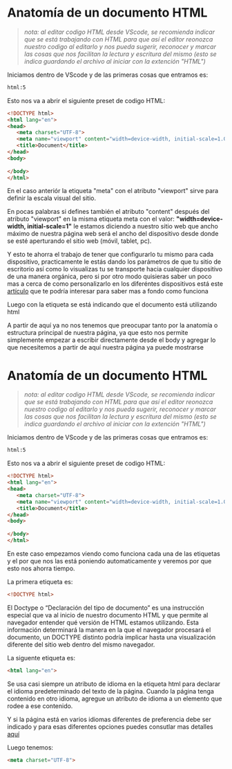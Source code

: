 # Anatomía de un documento HTML

> *nota: al editar codigo HTML desde VScode, se recomienda indicar que se está trabajando con HTML para que así el editor reonozca nuestro codigo al editarlo y nos pueda sugerir, reconocer y marcar las cosas que nos facilitan la lectura y escritura del mismo (esto se indica guardando el archivo al iniciar con la extención "HTML")*

Iniciamos dentro de VScode y de las primeras cosas que entramos es:
 ```html
 html:5 
 ``` 
 Esto nos va a abrir el siguiente preset de codigo HTML:
 ```html
 <!DOCTYPE html>
<html lang="en">
<head>
    <meta charset="UTF-8">
    <meta name="viewport" content="width=device-width, initial-scale=1.0">
    <title>Document</title>
</head>
<body>
    
</body>
</html> 
 ``` 
 
En el caso anteriór la etiqueta "meta" con el atributo "viewport" sirve para definir la escala visual del sitio.

En pocas palabras si defines también el atributo "content" después del atributo "viewport" en la misma etiqueta meta con el valor: **"width=device-width, initial-scale=1"** le estamos diciendo a nuestro sitio web que ancho máximo de nuestra página web será el ancho del dispositivo desde donde se esté aperturando el sitio web (móvil, tablet, pc).

Y esto te ahorra el trabajo de tener que configurarlo tu mismo para cada dispositivo, practicamente le estás dando los parámetros de que tu sitio de escritorio así como lo visualizas tu se transporte hacia cualquier dispositivo de una manera orgánica, pero si por otro modo quisieras saber un poco mas a cerca de como personalizarlo en los diferéntes dispositivos está este [artículo](https://blog.hubspot.com/marketing/mobile-viewport-setup) que te podría interesar para saber mas a fondo como funciona
	
Luego con la etiqueta <!DOCTYPE html> se está indicando que el documento está utilizando html

A partir de aquí ya no nos tenemos que preocupar tanto por la anatomía o estructura principal de nuestra página, ya que esto nos permite simplemente empezar a escribir directamente desde el body y agregar lo que necesitemos a partir de aquí nuestra página ya puede mostrarse

# Anatomía de un documento HTML

> *nota: al editar codigo HTML desde VScode, se recomienda indicar que se está trabajando con HTML para que así el editor reonozca nuestro codigo al editarlo y nos pueda sugerir, reconocer y marcar las cosas que nos facilitan la lectura y escritura del mismo (esto se indica guardando el archivo al iniciar con la extención "HTML")*

Iniciamos dentro de VScode y de las primeras cosas que entramos es:
 ```html
 html:5 
 ``` 
 Esto nos va a abrir el siguiente preset de codigo HTML:
 ```html
 <!DOCTYPE html>
<html lang="en">
<head>
    <meta charset="UTF-8">
    <meta name="viewport" content="width=device-width, initial-scale=1.0">
    <title>Document</title>
</head>
<body>
    
</body>
</html> 
 ``` 
 
 En este caso empezamos viendo como funciona cada una de las etiquetas y el por que nos las está poniendo automaticamente y veremos por que esto nos ahorra tiempo.
 
 La primera etiqueta es:
 
 ```html
 <!DOCTYPE html>
 ```

El Doctype o “Declaración del tipo de documento” es una instrucción especial que va al inicio de nuestro documento HTML y que permite al navegador entender qué versión de HTML estamos utilizando. Esta información determinará la manera en la que el navegador procesará el documento, un DOCTYPE distinto podría implicar hasta una visualización diferente del sitio web dentro del mismo navegador.

La siguente etiqueta es:
```html
<html lang="en"> 
```

Se usa casi siempre un atributo de idioma en la etiqueta html para declarar el idioma predeterminado del texto de la página. Cuando la página tenga contenido en otro idioma, agregue un atributo de idioma a un elemento que rodee a ese contenido.

Y si la página está en varios idiomas diferentes de preferencia debe ser indicado y para esas diferentes opciones puedes consutlar mas detalles [aquí](https://www.w3.org/International/questions/qa-html-language-declarations.es)

Luego tenemos: 
```html
<meta charset="UTF-8"> 
```
